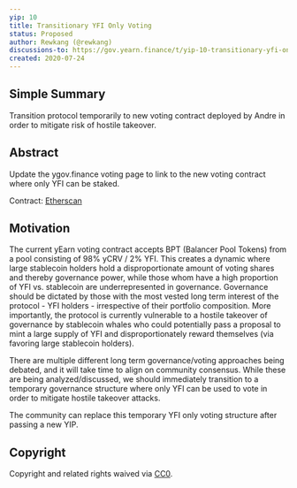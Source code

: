 ```yaml
---
yip: 10
title: Transitionary YFI Only Voting
status: Proposed
author: Rewkang (@rewkang)
discussions-to: https://gov.yearn.finance/t/yip-10-transitionary-yfi-only-voting/481 
created: 2020-07-24
---
```


## Simple Summary
<!--"If you can't explain it simply, you don't understand it well enough." Simply describe the outcome the proposed changes intends to achieve. This should be non-technical and accessible to a casual community member.-->
Transition protocol temporarily to new voting contract deployed by Andre in order to mitigate risk of hostile takeover.

## Abstract
<!--A short (~200 word) description of the proposed change, the abstract should clearly describe the proposed change. This is what *will* be done if the YIP is implemented, not *why* it should be done or *how* it will be done. If the YIP proposes deploying a new contract, write, "we propose to deploy a new contract that will do x".-->
Update the ygov.finance voting page to link to the new voting contract where only YFI can be staked.

Contract: [Etherscan](https://etherscan.io/address/0xad7e09665caa3404d9c6525d5997a10fc6c12cfe)

## Motivation
<!--This is the problem statement. This is the *why* of the YIP. It should clearly explain *why* the current state of the protocol is inadequate.  It is critical that you explain *why* the change is needed, if the YIP proposes changing how something is calculated, you must address *why* the current calculation is innaccurate or wrong. This is not the place to describe how the YIP will address the issue!-->
The current yEarn voting contract accepts BPT (Balancer Pool Tokens) from a pool consisting of 98% yCRV / 2% YFI. This creates a dynamic where large stablecoin holders hold a disproportionate amount of voting shares and thereby governance power, while those whom have a high proportion of YFI vs. stablecoin are underrepresented in governance. Governance should be dictated by those with the most vested long term interest of the protocol - YFI holders - irrespective of their portfolio composition. More importantly, the protocol is currently vulnerable to a hostile takeover of governance by stablecoin whales who could potentially pass a proposal to mint a large supply of YFI and disproportionately reward themselves (via favoring large stablecoin holders).

There are multiple different long term governance/voting approaches being debated, and it will take time to align on community consensus. While these are being analyzed/discussed, we should immediately transition to a temporary governance structure where only YFI can be used to vote in order to mitigate hostile takeover attacks.

The community can replace this temporary YFI only voting structure after passing a new YIP.

## Copyright
Copyright and related rights waived via [CC0](https://creativecommons.org/publicdomain/zero/1.0/).
